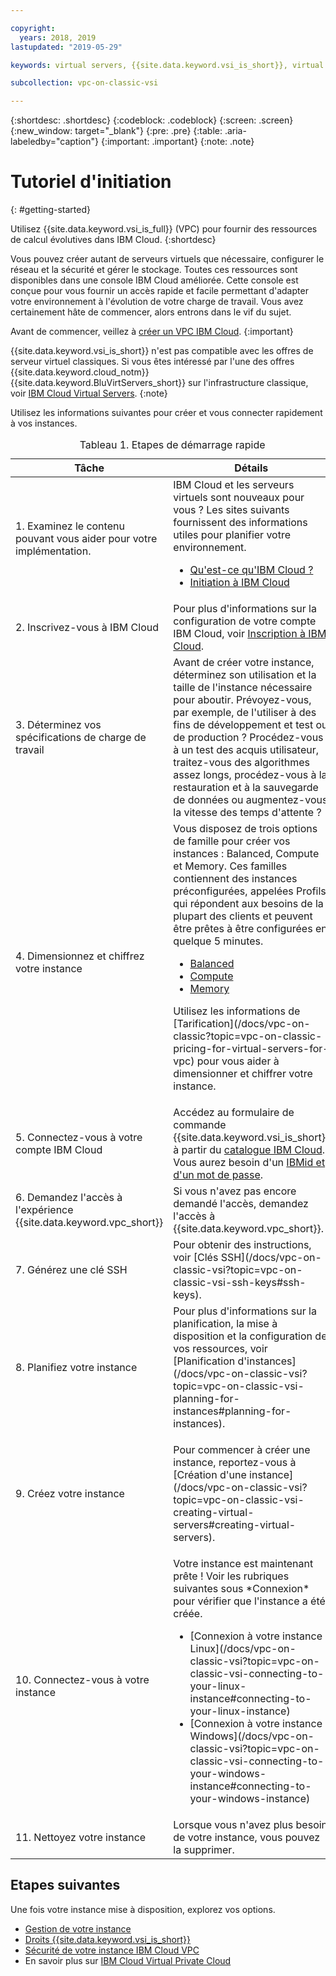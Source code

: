 ```yaml
---

copyright:
  years: 2018, 2019
lastupdated: "2019-05-29"

keywords: virtual servers, {{site.data.keyword.vsi_is_short}}, virtual private cloud

subcollection: vpc-on-classic-vsi

---
```


{:shortdesc: .shortdesc}
{:codeblock: .codeblock}
{:screen: .screen}
{:new_window: target="_blank"}
{:pre: .pre}
{:table: .aria-labeledby="caption"}
{:important: .important}
{:note: .note}

# Tutoriel d'initiation
{: #getting-started}

Utilisez {{site.data.keyword.vsi_is_full}} (VPC) pour fournir des ressources de calcul évolutives dans IBM Cloud.
{:shortdesc}

Vous pouvez créer autant de serveurs virtuels que nécessaire, configurer le réseau et la sécurité et gérer le stockage. Toutes ces ressources sont disponibles dans une console IBM Cloud améliorée. Cette console est conçue pour vous fournir un accès rapide et facile permettant d'adapter votre environnement à l'évolution de votre charge de travail. Vous avez certainement hâte de commencer, alors entrons dans le vif du sujet.

Avant de commencer, veillez à [créer un VPC IBM Cloud](/docs/vpc-on-classic?topic=vpc-on-classic-getting-started).
{:important}

{{site.data.keyword.vsi_is_short}} n'est pas compatible avec les offres de serveur virtuel classiques. Si vous êtes intéressé par l'une des offres {{site.data.keyword.cloud_notm}} {{site.data.keyword.BluVirtServers_short}} sur l'infrastructure classique, voir [IBM Cloud Virtual Servers](/docs/vsi?topic=virtual-servers-getting-started-tutorial).
{:note}

<p>Utilisez les informations suivantes pour créer et vous connecter rapidement à vos instances.
<table>
   <CAPTION>Tableau 1. Etapes de démarrage rapide</CAPTION>
   <THEAD>
   <TR>
   <th>Tâche</th>
   <th>Détails</th>
   </TR>
   </THEAD>
   <TBODY>
   <tr>
   <td>1. Examinez le contenu pouvant vous aider pour votre implémentation.</td>
   <td>IBM Cloud et les serveurs virtuels sont nouveaux pour vous ? Les sites suivants fournissent des informations utiles pour planifier votre environnement.
      <ul>
      <li><a href="https://ibm.com/cloud-computing/">Qu'est-ce qu'IBM Cloud ?</a></li>
      <li><a href="https://ibm.com/cloud/get-started">Initiation à IBM Cloud</a></li>
      <!-- <li><a href="https://www.ibm.com/cloud/virtual-servers">Virtual Servers</a></li> -->
      </ul>
      <!-- (Reviewers: This link will go to VSI for VPC section of marketing page when we have the URL) -->
   </td>
 <tr>
   <td>2. Inscrivez-vous à IBM Cloud</td>
   <td>Pour plus d'informations sur la configuration de votre compte IBM Cloud, voir <a href="/docs/account?topic=account-signup#signup">Inscription à IBM Cloud</a>.</td>
 <tr>
   <td>3. Déterminez vos spécifications de charge de travail</td>
   <td>Avant de créer votre instance, déterminez son utilisation et la taille de l'instance nécessaire pour aboutir. Prévoyez-vous, par exemple, de l'utiliser à des fins de développement et test ou de production ? Procédez-vous à un test des acquis utilisateur, traitez-vous des algorithmes assez longs, procédez-vous à la restauration et à la sauvegarde de données ou augmentez-vous la vitesse des temps d'attente ?</td>  
 <tr>
   <td>4. Dimensionnez et chiffrez votre instance</td>
   <td>Vous disposez de trois options de famille pour créer vos instances : Balanced, Compute et Memory. Ces familles contiennent des instances préconfigurées, appelées Profils, qui répondent aux besoins de la plupart des clients et peuvent être prêtes à être configurées en quelque 5 minutes.  
     <ul>
     <li><a href="/docs/vpc-on-classic-vsi?topic=vpc-on-classic-vsi-balanced#balanced">Balanced</a></li>
     <li><a href="/docs/vpc-on-classic-vsi?topic=vpc-on-classic-vsi-compute#compute">Compute</a></li>
     <li><a href="/docs/vpc-on-classic-vsi?topic=vpc-on-classic-vsi-memory#memory">Memory</a></li>
     </ul>
  <p>Utilisez les informations de [Tarification](/docs/vpc-on-classic?topic=vpc-on-classic-pricing-for-virtual-servers-for-vpc) pour vous aider à dimensionner et chiffrer votre instance.</p></td>
 <tr>
   <td>5. Connectez-vous à votre compte IBM Cloud</td>
   <td>Accédez au formulaire de commande {{site.data.keyword.vsi_is_short}} à partir du <a href="https://console.bluemix.net/catalog/">catalogue IBM Cloud</a>. Vous aurez besoin d'un <a href="/docs/customer-portal?topic=customer-portal-getting-started#getting-started">IBMid et d'un mot de passe</a>.
   </td>
 <tr>
   <td>6. Demandez l'accès à l'expérience {{site.data.keyword.vpc_short}}</td>
   <td>Si vous n'avez pas encore demandé l'accès, demandez l'accès à {{site.data.keyword.vpc_short}}.</td>
<tr>
<td>7. Générez une clé SSH</td>
<td> Pour obtenir des instructions, voir [Clés SSH](/docs/vpc-on-classic-vsi?topic=vpc-on-classic-vsi-ssh-keys#ssh-keys).</td>
<tr>
<td>8. Planifiez votre instance</td>
<td> Pour plus d'informations sur la planification, la mise à disposition et la configuration de vos ressources, voir [Planification d'instances](/docs/vpc-on-classic-vsi?topic=vpc-on-classic-vsi-planning-for-instances#planning-for-instances).</td>
<tr>
<td>9. Créez votre instance</td>
<td>
<p>
Pour commencer à créer une instance, reportez-vous à [Création d'une instance](/docs/vpc-on-classic-vsi?topic=vpc-on-classic-vsi-creating-virtual-servers#creating-virtual-servers).
</td>  
<tr>
<td>10. Connectez-vous à votre instance</td>
<td>Votre instance est maintenant prête ! Voir les rubriques suivantes sous *Connexion* pour vérifier que l'instance a été créée.
   <ul>
   <li>[Connexion à votre instance Linux](/docs/vpc-on-classic-vsi?topic=vpc-on-classic-vsi-connecting-to-your-linux-instance#connecting-to-your-linux-instance)</li>
   <li>[Connexion à votre instance Windows](/docs/vpc-on-classic-vsi?topic=vpc-on-classic-vsi-connecting-to-your-windows-instance#connecting-to-your-windows-instance)</li>
   </ul>
</td>
</td>
<tr>
<td>11. Nettoyez votre instance</td>
<td>Lorsque vous n'avez plus besoin de votre instance, vous pouvez la supprimer. </td>
</tr>
</TBODY>
</table>
</p>

## Etapes suivantes
Une fois votre instance mise à disposition, explorez vos options.
* [Gestion de votre instance](/docs/vpc-on-classic-vsi?topic=vpc-on-classic-vsi-managing-virtual-server-instances#managing-virtual-server-instances)
* [Droits {{site.data.keyword.vsi_is_short}}](/docs/vpc-on-classic?topic=vpc-on-classic-about-vpc-infrastructure-resources#planning-virtual-servers-for-vpc-permissions)
* [Sécurité de votre instance IBM Cloud VPC](/docs/vpc-on-classic-network?topic=vpc-on-classic-network-security-in-your-ibm-cloud-vpc)
* En savoir plus sur [IBM Cloud Virtual Private Cloud](/docs/vpc-on-classic?topic=vpc-on-classic-about)
